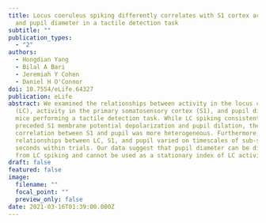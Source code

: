 ```yaml
---
title: Locus coeruleus spiking differently correlates with S1 cortex activity
  and pupil diameter in a tactile detection task
subtitle: ""
publication_types:
  - "2"
authors:
  - Hongdian Yang
  - Bilal A Bari
  - Jeremiah Y Cohen
  - Daniel H O'Connor
doi: 10.7554/eLife.64327
publication: eLife
abstract: We examined the relationships between activity in the locus coeruleus
  (LC), activity in the primary somatosensory cortex (S1), and pupil diameter in
  mice performing a tactile detection task. While LC spiking consistently
  preceded S1 membrane potential depolarization and pupil dilation, the
  correlation between S1 and pupil was more heterogeneous. Furthermore, the
  relationships between LC, S1, and pupil varied on timescales of sub-seconds to
  seconds within trials. Our data suggest that pupil diameter can be dissociated
  from LC spiking and cannot be used as a stationary index of LC activity.
draft: false
featured: false
image:
  filename: ""
  focal_point: ""
  preview_only: false
date: 2021-03-16T01:39:00.000Z
---
```

